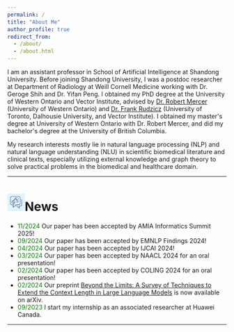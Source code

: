 ```yaml
---
permalink: /
title: "About Me"
author_profile: true
redirect_from: 
  - /about/
  - /about.html
---
```


I am an assistant professor in School of Artificial Intelligence at Shandong University. Before joining Shandong University, I was a postdoc researcher at Department of Radiology at Weill Cornell Medicine working with Dr. Geroge Shih and Dr. Yifan Peng. I obtained my PhD degree at the University of Western Ontario and Vector Institute, advised by [Dr. Robert Mercer](https://www.csd.uwo.ca/people/faculty/bios/mercer.html) (University of Western Ontario) and [Dr. Frank Rudzicz](https://web.cs.dal.ca/~rudzicz/) (University of Toronto, Dalhousie University, and Vector Institute). I obtained my master's degree at University of Western Ontario with Dr. Robert Mercer, and did my bachelor's degree at the University of British Columbia.

My research interests mostly lie in natural language processing (NLP) and natural language understanding (NLU) in scientific biomedical literature and clinical texts, especially utilizing external knowledge and graph theory to solve practical problems in the biomedical and healthcare domain. 

---

# <img src="/images/icon--news.png" style="width:40px">News
* <span style="color:green">11/2024</span> Our paper has been accepted by AMIA Informatics Summit 2025!
* <span style="color:green">09/2024</span> Our paper has been accepted by EMNLP Findings 2024!
* <span style="color:green">04/2024</span> Our paper has been accepted by IJCAI 2024!
* <span style="color:green">03/2024</span> Our paper has been accepted by NAACL 2024 for an oral presentation!
* <span style="color:green">02/2024</span> Our paper has been accepted by COLING 2024 for an oral presentation!
* <span style="color:green">02/2024</span> Our preprint [Beyond the Limits: A Survey of Techniques to Extend the Context Length in Large Language Models](https://arxiv.org/abs/2402.02244) is now available on arXiv. 
* <span style="color:green">09/2023</span> I start my internship as an associated researcher at Huawei Canada.  

---